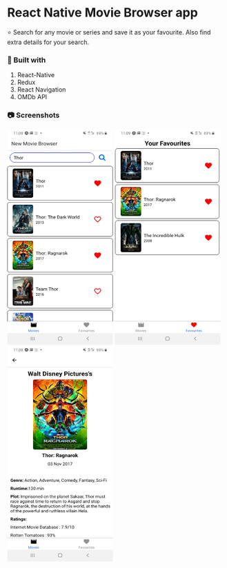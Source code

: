 # React Native Movie Browser app
:star:  Search for any movie or series and save it as your favourite. Also find extra details for your search.

### :wrench: Built with
1. React-Native
2. Redux
3. React Navigation
4. OMDb API

### :camera: Screenshots
<img src="/ss1.jpg" alt="Screenshot 1" title="Landing screen" width="245" height="500" />  <img src="/ss2.jpg" alt="Screenshot 2" title="Favourites screen" width="245" height="500" />  <img src="/ss3.jpg" alt="Screenshot 3" title="Details screen" width="245" height="500" />
